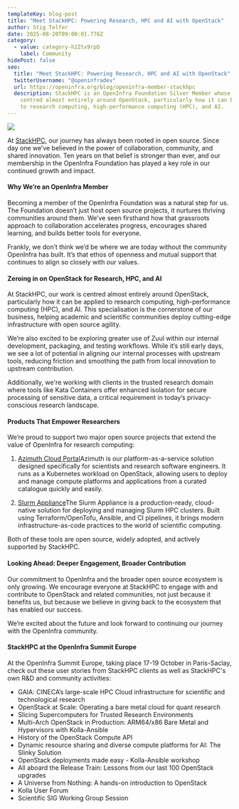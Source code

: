```yaml
---
templateKey: blog-post
title: "Meet StackHPC: Powering Research, HPC and AI with OpenStack"
author: Stig Telfer
date: 2025-08-20T09:00:01.776Z
category:
  - value: category-h2Ztx9rpD
    label: Community
hidePost: false
seo:
  title: "Meet StackHPC: Powering Research, HPC and AI with OpenStack"
  twitterUsername: "@openinfradev"
  url: https://openinfra.org/blog/openinfra-member-stackhpc
  description: StackHPC is an OpenInfra Foundation Silver Member whose work is
    centred almost entirely around OpenStack, particularly how it can be applied
    to research computing, high-performance computing (HPC), and AI.
---
```

![](/img/1200x675-silver-stackhpc.png)

At [StackHPC](https://www.stackhpc.com/), our journey has always been rooted in open source. Since day one we’ve believed in the power of collaboration, community, and shared innovation. Ten years on that belief is stronger than ever, and our membership in the OpenInfra Foundation has played a key role in our continued growth and impact.

#### Why We’re an OpenInfra Member

Becoming a member of the OpenInfra Foundation was a natural step for us. The Foundation doesn’t just host open source projects, it nurtures thriving communities around them. We’ve seen firsthand how that grassroots approach to collaboration accelerates progress, encourages shared learning, and builds better tools for everyone.

Frankly, we don’t think we’d be where we are today without the community OpenInfra has built. It’s that ethos of openness and mutual support that continues to align so closely with our values.

#### Zeroing in on OpenStack for Research, HPC, and AI

At StackHPC, our work is centred almost entirely around OpenStack, particularly how it can be applied to research computing, high-performance computing (HPC), and AI. This specialisation is the cornerstone of our business, helping academic and scientific communities deploy cutting-edge infrastructure with open source agility.

We’re also excited to be exploring greater use of Zuul within our internal development, packaging, and testing workflows. While it’s still early days, we see a lot of potential in aligning our internal processes with upstream tools, reducing friction and smoothing the path from local innovation to upstream contribution.

Additionally, we're working with clients in the trusted research domain where tools like Kata Containers offer enhanced isolation for secure processing of sensitive data, a critical requirement in today’s privacy-conscious research landscape.

#### Products That Empower Researchers

We’re proud to support two major open source projects that extend the value of OpenInfra for research computing:

1. [Azimuth Cloud Portal](https://github.com/azimuth-cloud/azimuth)Azimuth is our platform-as-a-service solution designed specifically for scientists and research software engineers. It runs as a Kubernetes workload on OpenStack, allowing users to deploy and manage compute platforms and applications from a curated catalogue quickly and easily.

2. [Slurm Appliance](https://github.com/stackhpc/ansible-slurm-appliance)The Slurm Appliance is a production-ready, cloud-native solution for deploying and managing Slurm HPC clusters. Built using Terraform/OpenTofu, Ansible, and CI pipelines, it brings modern infrastructure-as-code practices to the world of scientific computing.

Both of these tools are open source, widely adopted, and actively supported by StackHPC.

#### Looking Ahead: Deeper Engagement, Broader Contribution

Our commitment to OpenInfra and the broader open source ecosystem is only growing. We encourage everyone at StackHPC to engage with and contribute to OpenStack and related communities, not just because it benefits us, but because we believe in giving back to the ecosystem that has enabled our success.

We’re excited about the future and look forward to continuing our journey with the OpenInfra community.

#### StackHPC at the OpenInfra Summit Europe 

At the OpenInfra Summit Europe, taking place 17-19 October in Paris-Saclay, check out these user stories from StackHPC clients as well as StackHPC's own R&D and community activities:

* GAIA: CINECA’s large-scale HPC Cloud infrastructure for scientific and technological research
* OpenStack at Scale: Operating a bare metal cloud for quant research
* Slicing Supercomputers for Trusted Research Environments
* Multi-Arch OpenStack in Production: ARM64/x86 Bare Metal and Hypervisors with Kolla-Ansible
* History of the OpenStack Compute API
* Dynamic resource sharing and diverse compute platforms for AI: The Slinky Solution
* OpenStack deployments made easy - Kolla-Ansible workshop
* All aboard the Release Train: Lessons from our last 100 OpenStack upgrades
* A Universe from Nothing: A hands-on introduction to OpenStack
* Kolla User Forum
* Scientific SIG Working Group Session